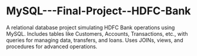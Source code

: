# MySQL---Final-Project--HDFC-Bank
A relational database project simulating HDFC Bank operations using MySQL. Includes tables like Customers, Accounts, Transactions, etc., with queries for managing data, transfers, and loans. Uses JOINs, views, and procedures for advanced operations.
